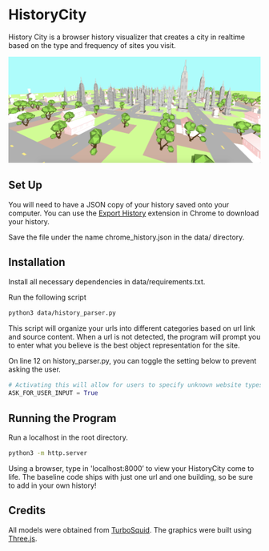 # HistoryCity

History City is a browser history visualizer that creates a city in realtime based on the type and frequency of sites you visit.

![HistoryCityExample](images/city_01.png)

## Set Up

You will need to have a JSON copy of your history saved onto your computer. You can use the [Export History](https://chrome.google.com/webstore/detail/export-history/hcohnnbbiggngobheobhdipbgmcbelhh) extension in Chrome to download your history. 

Save the file under the name chrome_history.json in the data/ directory.

## Installation

Install all necessary dependencies in data/requirements.txt.

Run the following script

```bash
python3 data/history_parser.py
```

This script will organize your urls into different categories based on url link and source content. When a url is not detected, the program will prompt you to enter what you believe is the best object representation for the site.

On line 12 on history_parser.py, you can toggle the setting below to prevent asking the user.

```python
# Activating this will allow for users to specify unknown website types.
ASK_FOR_USER_INPUT = True
```

## Running the Program

Run a localhost in the root directory.

```bash
python3 -m http.server
```

Using a browser, type in 'localhost:8000’ to view your HistoryCity come to life. The baseline code ships with just one url and one building, so be sure to add in your own history!

## Credits

All models were obtained from [TurboSquid](https://www.turbosquid.com). The graphics were built using [Three.js](https://threejs.org).
